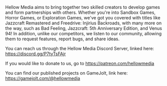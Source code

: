Hellow Media aims to bring together two skilled creators to develop games and form partnerships with others. Whether you're into Sandbox Games, Horror Games, or Exploration Games, we've got you covered with titles like Jazzcraft Remastered and Freedrive: Injirius Backroads, with many more on the way, such as Bad Feeling, Jazzcraft: 5th Anniversary Edition, and Venus 94! In addition, unlike our competitors, we listen to our community, allowing them to request features, report bugs, and share ideas.

You can reach us through the Hellow Media Discord Server, linked here: https://discord.gg/P7tyTsFAjr 

If you would like to donate to us, go to https://patreon.com/hellowmedia

You can find our published projects on GameJolt, link here: https://gamejolt.com/@hellowmedia
